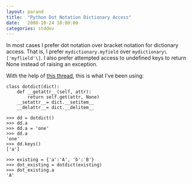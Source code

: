```yaml
---
layout: parand
title:  "Python Dot Notation Dictionary Access"
date:   2008-10-24 10:00:00
categories: stddev
---
```

In most cases I prefer dot notation over bracket notation for dictionary access. That is, I prefer `mydictionary.myfield` over `mydictionary\['myflield'\]`. I also prefer attempted access to undefined keys to return None instead of raising an exception.

With the help of [this thread](/web/20101222041208/http://stackoverflow.com/questions/224026/javascript-style-dot-notation-for-dictionary-keys-unpythonic), this is what I've been using:
    
    
    
    class dotdict(dict):
        def __getattr__(self, attr):
            return self.get(attr, None)
        __setattr__= dict.__setitem__
        __delattr__= dict.__delitem__
    
    >>> dd = dotdict()
    >>> dd.a
    >>> dd.a = 'one'
    >>> dd.a
    'one'
    >>> dd.keys()
    ['a']
    
    >>> existing = {'a':'A', 'b':'B'}
    >>> dot_existing = dotdict(existing)
    >>> dot_existing.a
    'A'
    
    
